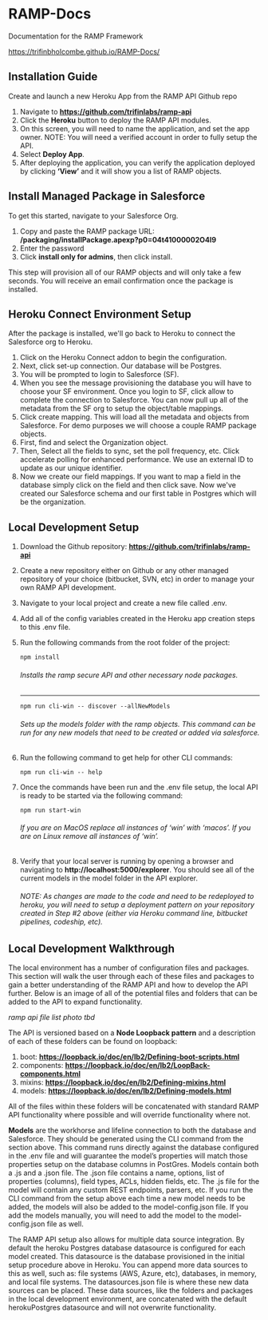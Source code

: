 # RAMP-Docs
Documentation for the RAMP Framework

https://trifinbholcombe.github.io/RAMP-Docs/


## Installation Guide
Create and launch a new Heroku App from the RAMP API Github repo

1. Navigate to **https://github.com/trifinlabs/ramp-api**
1. Click the **Heroku** button to deploy the RAMP API modules.
1. On this screen, you will need to name the application, and set the app owner. NOTE: You will need a verified account in order to fully setup the API.
1. Select **Deploy App**.
1. After deploying the application, you can verify the application deployed by clicking **‘View’** and it will show you a list of RAMP objects.

## Install Managed Package in Salesforce
To get this started, navigate to your Salesforce Org.

1. Copy and paste the RAMP package URL: **/packaging/installPackage.apexp?p0=04t41000002O4I9**
1. Enter the password
1. Click **install only for admins**, then click install.

This step will provision all of our RAMP objects and will only take a few seconds. You will receive an email confirmation once the package is installed.

## Heroku Connect Environment Setup
After the package is installed, we'll go back to Heroku to connect the Salesforce org to Heroku.

1. Click on the Heroku Connect addon to begin the configuration.
1. Next, click set-up connection. Our database will be Postgres.
1. You will be prompted to login to Salesforce (SF).
1. When you see the message provisioning the database you will have to choose your SF environment. Once you login to SF, click allow to complete the connection to Salesforce. You can now pull up all of the metadata from the SF org to setup the object/table mappings.
1. Click create mapping. This will load all the metadata and objects from Salesforce. For demo purposes we will choose a couple RAMP package objects.
1. First, find and select the Organization object.
1. Then, Select all the fields to sync, set the poll frequency, etc. Click accelerate polling for enhanced performance. We use an external ID to update as our unique identifier.
1. Now we create our field mappings. If you want to map a field in the database simply click on the field and then click save. Now we've created our Salesforce schema and our first table in Postgres which will be the organization.

## Local Development Setup
1. Download the Github repository: **https://github.com/trifinlabs/ramp-api**
1. Create a new repository either on Github or any other managed repository of your choice (bitbucket, SVN, etc) in order to manage your own RAMP API development.
1. Navigate to your local project and create a new file called .env.
1. Add all of the config variables created in the Heroku app creation steps to this .env file.
1. Run the following commands from the root folder of the project:
    ```
    npm install
    ```
    ###### Installs the ramp secure API and other necessary node packages.
    ---

    ```
    npm run cli-win -- discover --allNewModels
    ```
    ###### Sets up the models folder with the ramp objects. This command can be run for any new models that need to be created or added  via salesforce.

1. Run the following command to get help for other CLI commands:
    ```
    npm run cli-win -- help
    ```

1. Once the commands have been run and the .env file setup, the local API is ready to be started via the following command:
    ```
    npm run start-win
    ```
    ###### If you are on MacOS replace all instances of ‘win’ with ‘macos’. If you are on Linux remove all instances of ‘win’.
1. Verify that your local server is running by opening a browser and navigating to **http://localhost:5000/explorer**. You should see all of the current models in the model folder in the API explorer.
    ###### NOTE: As changes are made to the code and need to be redeployed to heroku, you will need to setup a deployment pattern on your repository created in Step #2 above (either via Heroku command line, bitbucket pipelines, codeship, etc).

## Local Development Walkthrough
The local environment has a number of configuration files and packages. This section will walk the user through each of these files and packages to gain a better understanding of the RAMP API and how to develop the API further. Below is an image of all of the potential files and folders that can be added to the API to expand functionality.

_ramp api file list photo tbd_

The API is versioned based on a **Node Loopback pattern** and a description of each of these folders can be found on loopback:

1. boot: **https://loopback.io/doc/en/lb2/Defining-boot-scripts.html**
1. components: **https://loopback.io/doc/en/lb2/LoopBack-components.html**
1. mixins: **https://loopback.io/doc/en/lb2/Defining-mixins.html**
1. models: **https://loopback.io/doc/en/lb2/Defining-models.html**

All of the files within these folders will be concatenated with standard RAMP API functionality where possible and will override functionality where not.

**Models** are the workhorse and lifeline connection to both the database and Salesforce. They should be generated using the CLI command from the section above. This command runs directly against the database configured in the .env file and will guarantee the model’s properties will match those properties setup on the database columns in PostGres. Models contain both a .js and a .json file. The .json file contains a name, options, list of properties (columns), field types, ACLs, hidden fields, etc. The .js file for the model will contain any custom REST endpoints, parsers, etc. If you run the CLI command from the setup above each time a new model needs to be added, the models will also be added to the model-config.json file. If you add the models manually, you will need to add the model to the model-config.json file as well.

The RAMP API setup also allows for multiple data source integration. By default the heroku Postgres database datasource is configured for each model created. This datasource is the database provisioned in the initial setup procedure above in Heroku. You can append more data sources to this as well, such as: file systems (AWS, Azure, etc), databases, in memory, and local file systems. The datasources.json file is where these new data sources can be placed. These data sources, like the folders and packages in the local development environment, are concatenated with the default herokuPostgres datasource and will not overwrite functionality.
